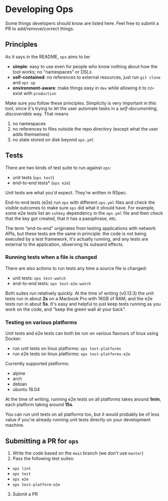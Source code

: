 # Developing Ops

Some things developers should know are listed here. Feel free to submit a PR to add/remove/correct things.

## Principles

As it says in the README, `ops` aims to be:

- **simple**: easy to use even for people who know nothing about how the tool works; no "namespaces" or DSLs
- **self-contained**: no references to external resources, just run `git clone` and `ops up`
- **environment-aware**: make things easy in `dev` while allowing it to co-exist with `production`

Make sure you follow these principles. Simplicity is very important in this tool, since it's trying to let the user automate tasks in a _self-documenting_, _discoverable_ way. That means 

1. no namespaces
2. no references to files outside the repo directory (except what the user adds themselves)
3. no state stored on disk beyond `ops.yml`

## Tests

There are two kinds of test suite to run against `ops`:

- unit tests (`ops test`)
- end-to-end tests* (`ops e2e`)

Unit tests are what you'd expect. They're written in RSpec.

End-to-end tests (e2e) run `ops` with different `ops.yml` files and check the visible outcomes to make sure `ops` did what it should have. For example, some e2e tests list an `sshkey` dependency in the `ops.yml` file and then check that the key got created, that it has a passphrase, etc.

The term "end-to-end" originates from testing applications with network APIs, but these tests are the same in principle: the code is not being executed by a test framework, it's actually running, and any tests are external to the application, observing its outward effects.

### Running tests when a file is changed

There are also actions to run tests any time a source file is changed:

- unit tests:       `ops test-watch`
- end-to-end tests: `ops test-e2e-watch`

Both suites run relatively quickly. At the time of writing (v0.13.3) the unit tests run in about **2s** on a Macbook Pro with 16GB of RAM, and the e2e tests run in about **5s**. It's easy and helpful to just keep tests running as you work on the code, and "keep the green wall at your back".

### Testing on various platforms

Unit tests and e2e tests can both be run on various flavours of linux using Docker:

- run unit tests on linux platforms: `ops test-platforms`
- run e2e tests on linux platforms: `ops test-platforms-e2e`

Currently supported platforms:

- alpine
- arch
- debian
- ubuntu 18.04

At the time of writing, running e2e tests on all platforms takes around **1min**, each platform taking around **15s**.

You can run unit tests on all platforms too, but it would probably be of less value if you're already running unit tests directly on your development machine.

## Submitting a PR for `ops`

1. Write the code based on the `main` branch (we don't use `master`)
2. Pass the following test suites:

- `ops lint`
- `ops test`
- `ops e2e`
- `ops test-platform-e2e`

3. Submit a PR
